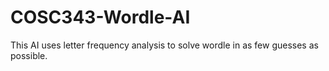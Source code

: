 # COSC343-Wordle-AI
This AI uses letter frequency analysis to solve wordle in as few guesses as possible.
